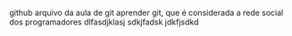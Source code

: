 github
arquivo da aula de git 
aprender git, que é considerada a rede social dos programadores
dlfasdjklasj sdkjfadsk jdkfjsdkd
